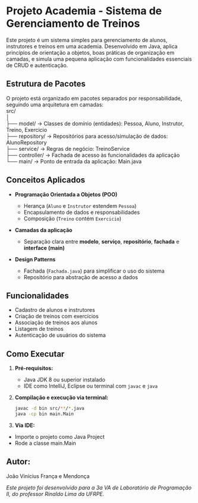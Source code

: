 # Projeto Academia - Sistema de Gerenciamento de Treinos

Este projeto é um sistema simples para gerenciamento de alunos, instrutores e treinos em uma academia. Desenvolvido em Java, aplica princípios de orientação a objetos, boas práticas de organização em camadas, e simula uma pequena aplicação com funcionalidades essenciais de CRUD e autenticação.

## Estrutura de Pacotes

O projeto está organizado em pacotes separados por responsabilidade, seguindo uma arquitetura em camadas: </br>
src/ </br>
│ </br>
├── model/ → Classes de domínio (entidades): Pessoa, Aluno, Instrutor, Treino, Exercicio </br>
├── repository/ → Repositórios para acesso/simulação de dados: AlunoRepository </br>
├── service/ → Regras de negócio: TreinoService </br>
├── controller/ → Fachada de acesso às funcionalidades da aplicação </br>
└── main/ → Ponto de entrada da aplicação: Main.java </br>


## Conceitos Aplicados

- **Programação Orientada a Objetos (POO)**  
  - Herança (`Aluno` e `Instrutor` estendem `Pessoa`)
  - Encapsulamento de dados e responsabilidades
  - Composição (`Treino` contém `Exercicio`)

- **Camadas da aplicação**  
  - Separação clara entre **modelo**, **serviço**, **repositório**, **fachada** e **interface (main)**

- **Design Patterns**  
  - Fachada (`Fachada.java`) para simplificar o uso do sistema
  - Repositório para abstração de acesso a dados

## Funcionalidades

- Cadastro de alunos e instrutores
- Criação de treinos com exercícios
- Associação de treinos aos alunos
- Listagem de treinos
- Autenticação de usuários do sistema

## Como Executar

1. **Pré-requisitos:**
   - Java JDK 8 ou superior instalado
   - IDE como IntelliJ, Eclipse ou terminal com `javac` e `java`

2. **Compilação e execução via terminal:**
   ```bash
   javac -d bin src/**/*.java
   java -cp bin main.Main
   
3. **Via IDE:**   
  - Importe o projeto como Java Project
  - Rode a classe main.Main

## Autor:
João Vinícius França e Mendonça

*Este projeto foi desenvolvido para a 3a VA de Laboratório de Programação II, do professor Rinaldo Lima da UFRPE.*
